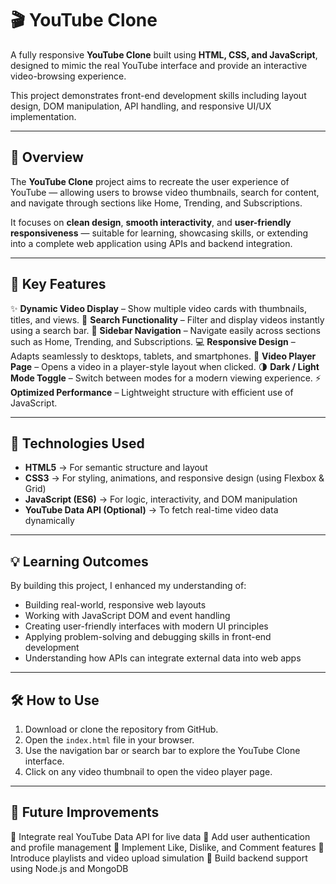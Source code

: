 

# 🎬 YouTube Clone

A fully responsive **YouTube Clone** built using **HTML, CSS, and JavaScript**, designed to mimic the real YouTube interface and provide an interactive video-browsing experience.

This project demonstrates front-end development skills including layout design, DOM manipulation, API handling, and responsive UI/UX implementation.

---

## 🌟 Overview

The **YouTube Clone** project aims to recreate the user experience of YouTube — allowing users to browse video thumbnails, search for content, and navigate through sections like Home, Trending, and Subscriptions.

It focuses on **clean design**, **smooth interactivity**, and **user-friendly responsiveness** — suitable for learning, showcasing skills, or extending into a complete web application using APIs and backend integration.

---

## 🚀 Key Features

✨ **Dynamic Video Display** – Show multiple video cards with thumbnails, titles, and views.
🔎 **Search Functionality** – Filter and display videos instantly using a search bar.
🧭 **Sidebar Navigation** – Navigate easily across sections such as Home, Trending, and Subscriptions.
💻 **Responsive Design** – Adapts seamlessly to desktops, tablets, and smartphones.
🎥 **Video Player Page** – Opens a video in a player-style layout when clicked.
🌗 **Dark / Light Mode Toggle** – Switch between modes for a modern viewing experience.
⚡ **Optimized Performance** – Lightweight structure with efficient use of JavaScript.

---

## 🧩 Technologies Used

* **HTML5** → For semantic structure and layout
* **CSS3** → For styling, animations, and responsive design (using Flexbox & Grid)
* **JavaScript (ES6)** → For logic, interactivity, and DOM manipulation
* **YouTube Data API (Optional)** → To fetch real-time video data dynamically

---

## 💡 Learning Outcomes

By building this project, I enhanced my understanding of:

* Building real-world, responsive web layouts
* Working with JavaScript DOM and event handling
* Creating user-friendly interfaces with modern UI principles
* Applying problem-solving and debugging skills in front-end development
* Understanding how APIs can integrate external data into web apps

---

## 🛠️ How to Use

1. Download or clone the repository from GitHub.
2. Open the `index.html` file in your browser.
3. Use the navigation bar or search bar to explore the YouTube Clone interface.
4. Click on any video thumbnail to open the video player page.

---

## 🚧 Future Improvements

🔹 Integrate real YouTube Data API for live data
🔹 Add user authentication and profile management
🔹 Implement Like, Dislike, and Comment features
🔹 Introduce playlists and video upload simulation
🔹 Build backend support using Node.js and MongoDB



